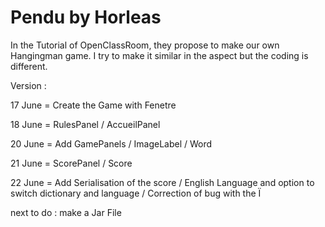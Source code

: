 # Pendu by Horleas

In the Tutorial of OpenClassRoom, they propose to make our own Hangingman game. I try to make it similar in the aspect but the coding is different.

Version :

17 June = Create the Game with Fenetre 

18 June = RulesPanel / AccueilPanel

20 June = Add GamePanels / ImageLabel / Word

21 June =  ScorePanel / Score

22 June = Add Serialisation of the score / English Language and option to switch dictionary and language / Correction of bug with the Ï


next to do : make a Jar File
